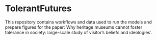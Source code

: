 # TolerantFutures
 
This repository contains workflows and data used to run the models and prepare figures for the paper: Why heritage museums cannot foster tolerance in society: large-scale study of visitor’s beliefs and ideologies'.